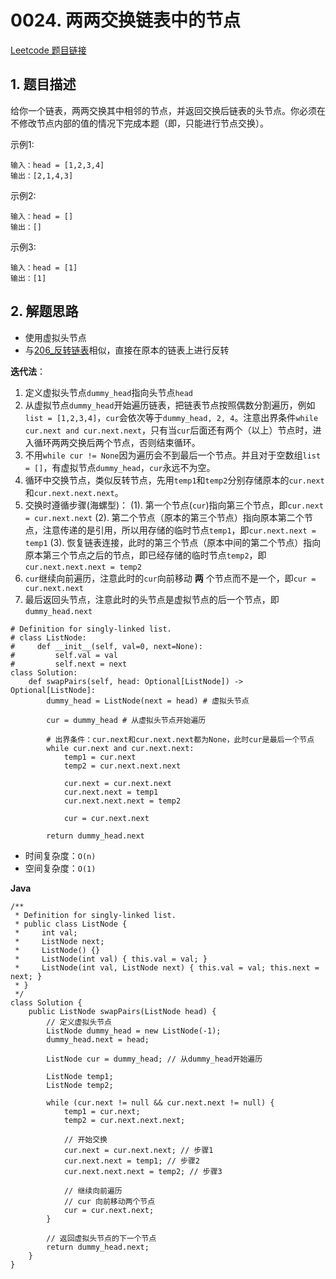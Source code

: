 # 0024. 两两交换链表中的节点
[Leetcode 题目链接](https://leetcode.com/problems/swap-nodes-in-pairs/)

## 1. 题目描述
给你一个链表，两两交换其中相邻的节点，并返回交换后链表的头节点。你必须在不修改节点内部的值的情况下完成本题（即，只能进行节点交换）。

示例1: 
```
输入：head = [1,2,3,4]
输出：[2,1,4,3]
```

示例2: 
```
输入：head = []
输出：[]
```

示例3: 
```
输入：head = [1]
输出：[1]
```

## 2. 解题思路
* 使用虚拟头节点
* 与[206_反转链表](/leetcode/0206_%E5%8F%8D%E8%BD%AC%E9%93%BE%E8%A1%A8.md)相似，直接在原本的链表上进行反转

**迭代法**：
1. 定义虚拟头节点`dummy_head`指向头节点`head`
2. 从虚拟节点`dummy_head`开始遍历链表，把链表节点按照偶数分割遍历，例如`list = [1,2,3,4]`，`cur`会依次等于`dummy_head, 2, 4`。注意出界条件`while cur.next and cur.next.next`，只有当`cur`后面还有两个（以上）节点时，进入循环两两交换后两个节点，否则结束循环。
3. 不用`while cur != None`因为遍历会不到最后一个节点。并且对于空数组`list = []`，有虚拟节点`dummy_head`，`cur`永远不为空。
4. 循环中交换节点，类似反转节点，先用`temp1`和`temp2`分别存储原本的`cur.next`和`cur.next.next.next`。
5. 交换时遵循步骤(海螺型)：
   (1). 第一个节点(`cur`)指向第三个节点，即`cur.next = cur.next.next`
   (2). 第二个节点（原本的第三个节点）指向原本第二个节点，注意传递的是引用，所以用存储的临时节点`temp1`，即`cur.next.next = temp1`
   (3). 恢复链表连接，此时的第三个节点（原本中间的第二个节点）指向原本第三个节点之后的节点，即已经存储的临时节点`temp2`，即`cur.next.next.next = temp2`
6. `cur`继续向前遍历，注意此时的`cur`向前移动 **两** 个节点而不是一个，即`cur = cur.next.next`
7. 最后返回头节点，注意此时的头节点是虚拟节点的后一个节点，即`dummy_head.next`

```
# Definition for singly-linked list.
# class ListNode:
#     def __init__(self, val=0, next=None):
#         self.val = val
#         self.next = next
class Solution:
    def swapPairs(self, head: Optional[ListNode]) -> Optional[ListNode]:
        dummy_head = ListNode(next = head) # 虚拟头节点

        cur = dummy_head # 从虚拟头节点开始遍历

        # 出界条件：cur.next和cur.next.next都为None，此时cur是最后一个节点
        while cur.next and cur.next.next:
            temp1 = cur.next
            temp2 = cur.next.next.next

            cur.next = cur.next.next
            cur.next.next = temp1
            cur.next.next.next = temp2

            cur = cur.next.next
        
        return dummy_head.next
```
* 时间复杂度：`O(n)`
* 空间复杂度：`O(1)`

**Java**
```
/**
 * Definition for singly-linked list.
 * public class ListNode {
 *     int val;
 *     ListNode next;
 *     ListNode() {}
 *     ListNode(int val) { this.val = val; }
 *     ListNode(int val, ListNode next) { this.val = val; this.next = next; }
 * }
 */
class Solution {
    public ListNode swapPairs(ListNode head) {
        // 定义虚拟头节点
        ListNode dummy_head = new ListNode(-1);
        dummy_head.next = head;

        ListNode cur = dummy_head; // 从dummy_head开始遍历
        
        ListNode temp1;
        ListNode temp2;

        while (cur.next != null && cur.next.next != null) {
            temp1 = cur.next;
            temp2 = cur.next.next.next;

            // 开始交换
            cur.next = cur.next.next; // 步骤1
            cur.next.next = temp1; // 步骤2
            cur.next.next.next = temp2; // 步骤3

            // 继续向前遍历
            // cur 向前移动两个节点
            cur = cur.next.next;
        }

        // 返回虚拟头节点的下一个节点
        return dummy_head.next;
    }
}
```